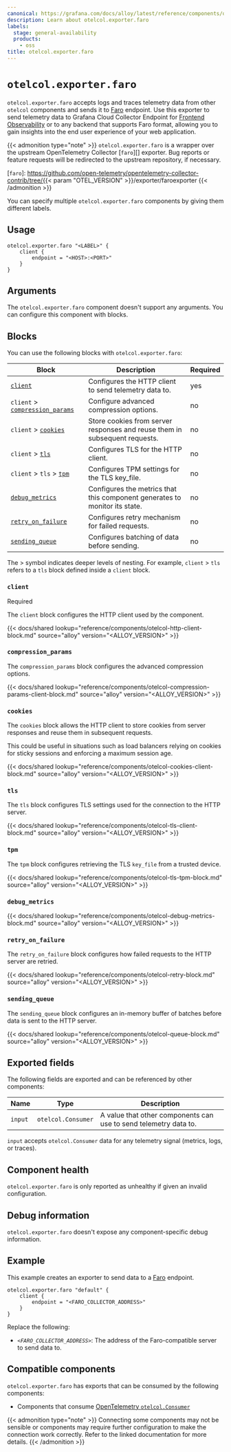 ```yaml
---
canonical: https://grafana.com/docs/alloy/latest/reference/components/otelcol/otelcol.exporter.faro/
description: Learn about otelcol.exporter.faro
labels:
  stage: general-availability
  products:
    - oss
title: otelcol.exporter.faro
---
```


# `otelcol.exporter.faro`

`otelcol.exporter.faro` accepts logs and traces telemetry data from other `otelcol` components and sends it to [Faro][Faro] endpoint.
Use this exporter to send telemetry data to Grafana Cloud Collector Endpoint for [Frontend Observability][Frontend Observability] or to any backend that supports Faro format, allowing you to gain insights into the end user experience of your web application.

{{< admonition type="note" >}}
`otelcol.exporter.faro` is a wrapper over the upstream OpenTelemetry Collector [`faro`][] exporter.
Bug reports or feature requests will be redirected to the upstream repository, if necessary.

[`faro`]: https://github.com/open-telemetry/opentelemetry-collector-contrib/tree/{{< param "OTEL_VERSION" >}}/exporter/faroexporter
{{< /admonition >}}

You can specify multiple `otelcol.exporter.faro` components by giving them different labels.

## Usage

```alloy
otelcol.exporter.faro "<LABEL>" {
    client {
        endpoint = "<HOST>:<PORT>"
    }
}
```

## Arguments

The `otelcol.exporter.faro` component doesn't support any arguments. You can configure this component with blocks.

## Blocks

You can use the following blocks with `otelcol.exporter.faro`:

| Block                                                 | Description                                                                | Required |
| ----------------------------------------------------- | -------------------------------------------------------------------------- | -------- |
| [`client`][client]                                    | Configures the HTTP client to send telemetry data to.                      | yes      |
| `client` > [`compression_params`][compression_params] | Configure advanced compression options.                                    | no       |
| `client` > [`cookies`][cookies]                       | Store cookies from server responses and reuse them in subsequent requests. | no       |
| `client` > [`tls`][tls]                               | Configures TLS for the HTTP client.                                        | no       |
| `client` > `tls` > [`tpm`][tpm]                       | Configures TPM settings for the TLS key_file.                              | no       |
| [`debug_metrics`][debug_metrics]                      | Configures the metrics that this component generates to monitor its state. | no       |
| [`retry_on_failure`][retry_on_failure]                | Configures retry mechanism for failed requests.                            | no       |
| [`sending_queue`][sending_queue]                      | Configures batching of data before sending.                                | no       |

The > symbol indicates deeper levels of nesting.
For example, `client` > `tls` refers to a `tls` block defined inside a `client` block.

[client]: #client
[tls]: #tls
[tpm]: #tpm
[cookies]: #cookies
[compression_params]: #compression_params
[sending_queue]: #sending_queue
[retry_on_failure]: #retry_on_failure
[debug_metrics]: #debug_metrics

### `client`

<span class="badge docs-labels__stage docs-labels__item">Required</span>

The `client` block configures the HTTP client used by the component.

{{< docs/shared lookup="reference/components/otelcol-http-client-block.md" source="alloy" version="<ALLOY_VERSION>" >}}

### `compression_params`

The `compression_params` block configures the advanced compression options.

{{< docs/shared lookup="reference/components/otelcol-compression-params-client-block.md" source="alloy" version="<ALLOY_VERSION>" >}}

### `cookies`

The `cookies` block allows the HTTP client to store cookies from server responses and reuse them in subsequent requests.

This could be useful in situations such as load balancers relying on cookies for sticky sessions and enforcing a maximum session age.

{{< docs/shared lookup="reference/components/otelcol-cookies-client-block.md" source="alloy" version="<ALLOY_VERSION>" >}}

### `tls`

The `tls` block configures TLS settings used for the connection to the HTTP server.

{{< docs/shared lookup="reference/components/otelcol-tls-client-block.md" source="alloy" version="<ALLOY_VERSION>" >}}

### `tpm`

The `tpm` block configures retrieving the TLS `key_file` from a trusted device.

{{< docs/shared lookup="reference/components/otelcol-tls-tpm-block.md" source="alloy" version="<ALLOY_VERSION>" >}}

### `debug_metrics`

{{< docs/shared lookup="reference/components/otelcol-debug-metrics-block.md" source="alloy" version="<ALLOY_VERSION>" >}}

### `retry_on_failure`

The `retry_on_failure` block configures how failed requests to the HTTP server are retried.

{{< docs/shared lookup="reference/components/otelcol-retry-block.md" source="alloy" version="<ALLOY_VERSION>" >}}

### `sending_queue`

The `sending_queue` block configures an in-memory buffer of batches before data is sent to the HTTP server.

{{< docs/shared lookup="reference/components/otelcol-queue-block.md" source="alloy" version="<ALLOY_VERSION>" >}}

## Exported fields

The following fields are exported and can be referenced by other components:

| Name    | Type               | Description                                                      |
| ------- | ------------------ | ---------------------------------------------------------------- |
| `input` | `otelcol.Consumer` | A value that other components can use to send telemetry data to. |

`input` accepts `otelcol.Consumer` data for any telemetry signal (metrics, logs, or traces).

## Component health

`otelcol.exporter.faro` is only reported as unhealthy if given an invalid configuration.

## Debug information

`otelcol.exporter.faro` doesn't expose any component-specific debug information.

## Example

This example creates an exporter to send data to a [Faro][Faro] endpoint.

```alloy
otelcol.exporter.faro "default" {
    client {
        endpoint = "<FARO_COLLECTOR_ADDRESS>"
    }
}
```

Replace the following:

* _`<FARO_COLLECTOR_ADDRESS>`_: The address of the Faro-compatible server to send data to.

<!-- START GENERATED COMPATIBLE COMPONENTS -->

## Compatible components

`otelcol.exporter.faro` has exports that can be consumed by the following components:

- Components that consume [OpenTelemetry `otelcol.Consumer`](../../../compatibility/#opentelemetry-otelcolconsumer-consumers)

{{< admonition type="note" >}}
Connecting some components may not be sensible or components may require further configuration to make the connection work correctly.
Refer to the linked documentation for more details.
{{< /admonition >}}

<!-- END GENERATED COMPATIBLE COMPONENTS -->

[Faro]: https://grafana.com/oss/faro/
[Frontend Observability]: https://grafana.com/products/cloud/frontend-observability-for-real-user-monitoring/
